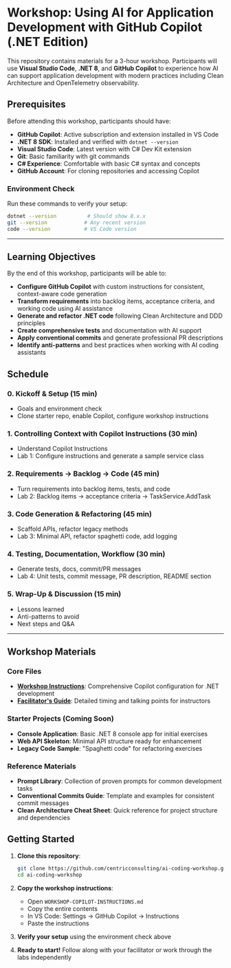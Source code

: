 # Workshop: Using AI for Application Development with GitHub Copilot (.NET Edition)

This repository contains materials for a 3-hour workshop. Participants will use **Visual Studio Code**, **.NET 8**, and **GitHub Copilot** to experience how AI can support application development with modern practices including Clean Architecture and OpenTelemetry observability.

## Prerequisites

Before attending this workshop, participants should have:

- **GitHub Copilot**: Active subscription and extension installed in VS Code
- **.NET 8 SDK**: Installed and verified with `dotnet --version`
- **Visual Studio Code**: Latest version with C# Dev Kit extension
- **Git**: Basic familiarity with git commands
- **C# Experience**: Comfortable with basic C# syntax and concepts
- **GitHub Account**: For cloning repositories and accessing Copilot

### Environment Check
Run these commands to verify your setup:
```bash
dotnet --version          # Should show 8.x.x
git --version            # Any recent version
code --version           # VS Code version
```

---

## Learning Objectives

By the end of this workshop, participants will be able to:

- **Configure GitHub Copilot** with custom instructions for consistent, context-aware code generation
- **Transform requirements** into backlog items, acceptance criteria, and working code using AI assistance
- **Generate and refactor .NET code** following Clean Architecture and DDD principles
- **Create comprehensive tests** and documentation with AI support
- **Apply conventional commits** and generate professional PR descriptions
- **Identify anti-patterns** and best practices when working with AI coding assistants

## Schedule

### 0. Kickoff & Setup (15 min)
- Goals and environment check
- Clone starter repo, enable Copilot, configure workshop instructions

### 1. Controlling Context with Copilot Instructions (30 min)
- Understand Copilot Instructions
- Lab 1: Configure instructions and generate a sample service class

### 2. Requirements → Backlog → Code (45 min)
- Turn requirements into backlog items, tests, and code
- Lab 2: Backlog items → acceptance criteria → TaskService.AddTask

### 3. Code Generation & Refactoring (45 min)
- Scaffold APIs, refactor legacy methods
- Lab 3: Minimal API, refactor spaghetti code, add logging

### 4. Testing, Documentation, Workflow (30 min)
- Generate tests, docs, commit/PR messages
- Lab 4: Unit tests, commit message, PR description, README section

### 5. Wrap-Up & Discussion (15 min)
- Lessons learned
- Anti-patterns to avoid
- Next steps and Q&A

---

## Workshop Materials

### Core Files
- **[Workshop Instructions](WORKSHOP-COPILOT-INSTRUCTIONS.md)**: Comprehensive Copilot configuration for .NET development
- **[Facilitator's Guide](docs/FACILITATOR_GUIDE.md)**: Detailed timing and talking points for instructors

### Starter Projects (Coming Soon)
- **Console Application**: Basic .NET 8 console app for initial exercises
- **Web API Skeleton**: Minimal API structure ready for enhancement  
- **Legacy Code Sample**: "Spaghetti code" for refactoring exercises

### Reference Materials
- **Prompt Library**: Collection of proven prompts for common development tasks
- **Conventional Commits Guide**: Template and examples for consistent commit messages
- **Clean Architecture Cheat Sheet**: Quick reference for project structure and dependencies

## Getting Started

1. **Clone this repository**:
   ```bash
   git clone https://github.com/centricconsulting/ai-coding-workshop.git
   cd ai-coding-workshop
   ```

2. **Copy the workshop instructions**:
   - Open `WORKSHOP-COPILOT-INSTRUCTIONS.md`
   - Copy the entire contents
   - In VS Code: Settings → GitHub Copilot → Instructions
   - Paste the instructions

3. **Verify your setup** using the environment check above

4. **Ready to start!** Follow along with your facilitator or work through the labs independently
